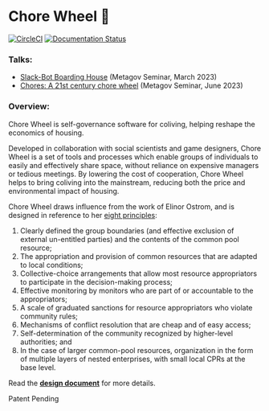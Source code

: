 # Chore Wheel 🔆

[![CircleCI](https://dl.circleci.com/status-badge/img/gh/zaratanDotWorld/mirror/tree/master.svg?style=svg)](https://dl.circleci.com/status-badge/redirect/gh/zaratanDotWorld/mirror/tree/master) [![Documentation Status](https://readthedocs.org/projects/mirror/badge/?version=latest)](https://mirror.readthedocs.io/en/latest/?badge=latest)

### Talks:
- [Slack-Bot Boarding House](https://docs.google.com/presentation/d/1qnnFlv15heegRqlcoAHb6svTdcjtRcC_vIw5qtlqAfw/edit?usp=sharing) (Metagov Seminar, March 2023)
- [Chores: A 21st century chore wheel](https://docs.google.com/presentation/d/1PcS42tksxbKC1MZDEbaWkzOAkOH88mPbcCnf0RR5CM0/edit?usp=sharing) (Metagov Seminar, June 2023)

### Overview:

Chore Wheel is self-governance software for coliving, helping reshape the economics of housing.

Developed in collaboration with social scientists and game designers, Chore Wheel is a set of tools and processes which enable groups of individuals to easily and effectively share space, without reliance on expensive managers or tedious meetings. By lowering the cost of cooperation, Chore Wheel helps to bring coliving into the mainstream, reducing both the price and environmental impact of housing.

Chore Wheel draws influence from the work of Elinor Ostrom, and is designed in reference to her [eight principles](https://en.wikipedia.org/wiki/Elinor_Ostrom#Design_principles_for_Common_Pool_Resource_(CPR)_institution):

1. Clearly defined the group boundaries (and effective exclusion of external un-entitled parties) and the contents of the common pool resource;
2. The appropriation and provision of common resources that are adapted to local conditions;
3. Collective-choice arrangements that allow most resource appropriators to participate in the decision-making process;
4. Effective monitoring by monitors who are part of or accountable to the appropriators;
5. A scale of graduated sanctions for resource appropriators who violate community rules;
6. Mechanisms of conflict resolution that are cheap and of easy access;
7. Self-determination of the community recognized by higher-level authorities; and
8. In the case of larger common-pool resources, organization in the form of multiple layers of nested enterprises, with small local CPRs at the base level.

Read the **[design document](https://docs.google.com/document/d/e/2PACX-1vRjC4BDc7nNF6gFRvDQrgod4zC_O--xzX-EwG1H2MCMV7YjvskIzxXfcC695cryegrqR6GHZAC_Y1q7/pub)** for more details.

Patent Pending
